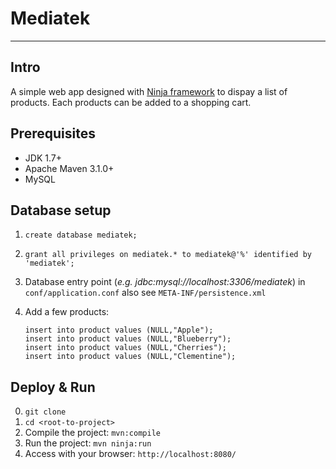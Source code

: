 # Mediatek
----------
## Intro

A simple web app designed with [Ninja framework](www.ninjaframework.org) to dispay a list of products. Each products can be added to a shopping cart.

## Prerequisites

- JDK 1.7+
- Apache Maven 3.1.0+
- MySQL

## Database setup

1. `create database mediatek;`
2. `grant all privileges on mediatek.* to mediatek@'%' identified by 'mediatek';`
3. Database entry point (*e.g.  jdbc:mysql://localhost:3306/mediatek*) in `conf/application.conf` also see `META-INF/persistence.xml`
4. Add a few products: 

    ``` 
    insert into product values (NULL,"Apple");
    insert into product values (NULL,"Blueberry");
    insert into product values (NULL,"Cherries");
    insert into product values (NULL,"Clementine");
    ```

## Deploy & Run

0. `git clone`
1. `cd <root-to-project>`
2. Compile the project: `mvn:compile`
3. Run the project: `mvn ninja:run`
4. Access with your browser: `http://localhost:8080/`
